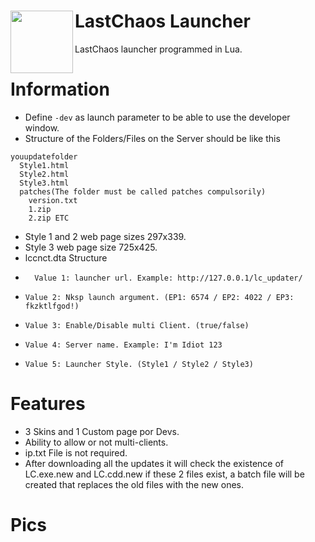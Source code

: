 # LastChaos Launcher <img align="left" src="https://user-images.githubusercontent.com/5092697/137706275-5a285a31-a814-4e40-bb2a-b75601ec6fed.png" width="100px">

LastChaos launcher programmed in Lua.<br/>

# Information
* Define ```-dev``` as launch parameter to be able to use the developer window.
* Structure of the Folders/Files on the Server should be like this
```
youupdatefolder
  Style1.html
  Style2.html
  Style3.html
  patches(The folder must be called patches compulsorily)
    version.txt
    1.zip
    2.zip ETC
```
* Style 1 and 2 web page sizes 297x339.
* Style 3 web page size 725x425.
* lccnct.dta Structure
*       Value 1: launcher url. Example: http://127.0.0.1/lc_updater/
*     Value 2: Nksp launch argument. (EP1: 6574 / EP2: 4022 / EP3: fkzktlfgod!)
*     Value 3: Enable/Disable multi Client. (true/false)
*     Value 4: Server name. Example: I'm Idiot 123
*     Value 5: Launcher Style. (Style1 / Style2 / Style3)

# Features
* 3 Skins and 1 Custom page por Devs.
* Ability to allow or not multi-clients.
* ip.txt File is not required.
* After downloading all the updates it will check the existence of LC.exe.new and LC.cdd.new if these 2 files exist, a batch file will be created that replaces the old files with the new ones.

# Pics
